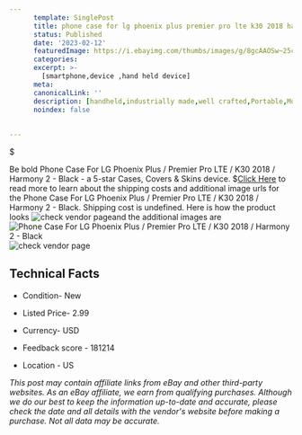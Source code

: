 ```yaml
---
      template: SinglePost
      title: phone case for lg phoenix plus premier pro lte k30 2018 harmony 2 black
      status: Published
      date: '2023-02-12'
      featuredImage: https://i.ebayimg.com/thumbs/images/g/8gcAAOSw~25c5WT5/s-l225.jpg
      categories: 
      excerpt: >-
        [smartphone,device ,hand held device]
      meta:
      canonicalLink: ''
      description: [handheld,industrially made,well crafted,Portable,Mobile,Compact,Convenient,Lightweight,Maneuverable,Man-portable,Miniature,Carriable,Hand-held,Light,Holdable,Transportable,Mobile device,Pocket-sized,On-the-go,Wireless,Cordless,Compact size,Convenient size, smartphone,device ,hand held device]
      noindex: false
      
        
---
```

$

Be bold Phone Case For LG Phoenix Plus / Premier Pro LTE / K30 2018 / Harmony 2 - Black - a 5-star Cases, Covers & Skins device.
$[Click Here](https://www.ebay.com/itm/362658566995?hash=item5470229353%3Ag%3A8gcAAOSw%7E25c5WT5&mkevt=1&mkcid=1&mkrid=711-53200-19255-0&campid=%253CePNCampaignId%253E&customid=%253CreferenceId%253E&toolid=10049) to read more to learn about the shipping costs and additional image urls for the Phone Case For LG Phoenix Plus / Premier Pro LTE / K30 2018 / Harmony 2 - Black. Shipping cost is undefined. Here is how the product looks ![check vendor page](https://i.ebayimg.com/thumbs/images/g/8gcAAOSw~25c5WT5/s-l225.jpg)and the additional images are![Phone Case For LG Phoenix Plus / Premier Pro LTE / K30 2018 / Harmony 2 - Black](https://i.ebayimg.com/images/g/8gcAAOSw~25c5WT5/s-l1600.jpg)![check vendor page](https://origin-galleryplus.ebayimg.com/ws/web/362658566995_2_0_1/225x225.jpg,https://origin-galleryplus.ebayimg.com/ws/web/362658566995_3_0_1/225x225.jpg,https://origin-galleryplus.ebayimg.com/ws/web/362658566995_4_0_1/225x225.jpg,https://origin-galleryplus.ebayimg.com/ws/web/362658566995_5_0_1/225x225.jpg,https://origin-galleryplus.ebayimg.com/ws/web/362658566995_6_0_1/225x225.jpg,https://origin-galleryplus.ebayimg.com/ws/web/362658566995_7_0_1/225x225.jpg,https://origin-galleryplus.ebayimg.com/ws/web/362658566995_8_0_1/225x225.jpg)



 ## Technical Facts 



     
      

 - Condition- New 


      

 - Listed Price- 2.99 


      

 - Currency- USD 


      

 - Feedback score - 181214 


      

 - Location - US 


      
      

 *_This post may contain affiliate links from eBay and other third-party websites. As an eBay affiliate, we earn from qualifying purchases. Although we do our best to keep the information up-to-date and accurate, please check the date and all details with the vendor's website before making a purchase. Not all data may be accurate._*






